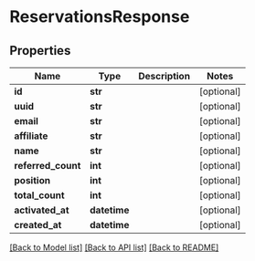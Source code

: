 # ReservationsResponse

## Properties
Name | Type | Description | Notes
------------ | ------------- | ------------- | -------------
**id** | **str** |  | [optional] 
**uuid** | **str** |  | [optional] 
**email** | **str** |  | [optional] 
**affiliate** | **str** |  | [optional] 
**name** | **str** |  | [optional] 
**referred_count** | **int** |  | [optional] 
**position** | **int** |  | [optional] 
**total_count** | **int** |  | [optional] 
**activated_at** | **datetime** |  | [optional] 
**created_at** | **datetime** |  | [optional] 

[[Back to Model list]](../README.md#documentation-for-models) [[Back to API list]](../README.md#documentation-for-api-endpoints) [[Back to README]](../README.md)


